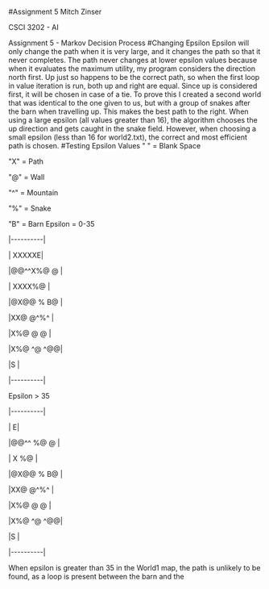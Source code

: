 #Assignment 5
Mitch Zinser

CSCI 3202 - AI

Assignment 5 - Markov Decision Process
#Changing Epsilon
Epsilon will only change the path when it is very large, and it changes 
the path so that it never completes. The path never changes at lower 
epsilon values because when it evaluates the maximum utility, my 
program considers the direction north first. Up just so happens to be 
the correct path, so when the first loop in value iteration is run, 
both up and right are equal. Since up is considered first, it will be 
chosen in case of a tie. To prove this I created a second world that 
was identical to the one given to us, but with a group of snakes after 
the barn when travelling up. This makes the best path to the right. 
When using a large epsilon (all values greater than 16), the algorithm 
chooses the up direction and gets caught in the snake field. However, 
when choosing a small epsilon (less than 16 for world2.txt), the 
correct and most efficient path is chosen.
#Testing Epsilon Values
" " = Blank Space

"X" = Path

"@" = Wall

"^" = Mountain

"%" = Snake

"B" = Barn
Epsilon = 0-35

|----------|

|    XXXXXE|

|@@^^X%@ @ |

| XXXX%@   |

|@X@@ % B@ |

|XX@  @^%^ |

|X%@  @  @ |

|X%@ ^@ ^@@|

|S         |

|----------|

Epsilon > 35

|----------|

|         E|

|@@^^ %@ @ |

| X   %@   |

|@X@@ % B@ |

|XX@  @^%^ |

|X%@  @  @ |

|X%@ ^@ ^@@|

|S         |

|----------|

When epsilon is greater than 35 in the World1 map, the path is unlikely
to be found, as a loop is present between the barn and the 